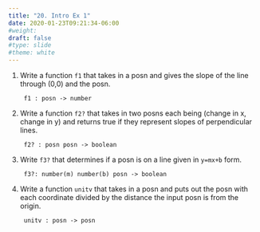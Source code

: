 ```yaml
---
title: "20. Intro Ex 1"
date: 2020-01-23T09:21:34-06:00
#weight: 
draft: false
#type: slide
#theme: white
---
```


1. Write a function `f1` that takes in a posn and gives the slope of
 the line through (0,0) and the posn.
 
        f1 : posn -> number
 
2. Write a function `f2?` that takes in two posns each being 
   (change in x,
   change in y) and returns true if they represent slopes of
   perpendicular lines.
        
        f2? : posn posn -> boolean
        
3. Write `f3?` that determines if a posn is on a line given in
   `y=mx+b` form. 
   
        f3?: number(m) number(b) posn -> boolean
        
4. Write a function `unitv` that takes in a posn and puts out
   the posn with each coordinate divided by the distance the input
   posn is from the origin.
   
        unitv : posn -> posn
        
        
